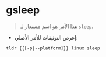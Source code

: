 # gsleep

> هذا الأمر هو اسم مستعار لـ `sleep`.

- إعرض التوثيقات للأمر الأصلي:

`tldr {{[-p|--platform]}} linux sleep`
